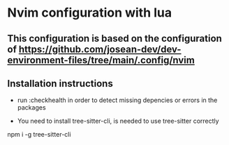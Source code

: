 # Nvim configuration with lua

## This configuration is based on the configuration of https://github.com/josean-dev/dev-environment-files/tree/main/.config/nvim

## Installation instructions

- run :checkhealth in order to detect missing depencies or errors in the packages

- You need to install tree-sitter-cli, is needed to use tree-sitter correctly

npm i -g tree-sitter-cli
